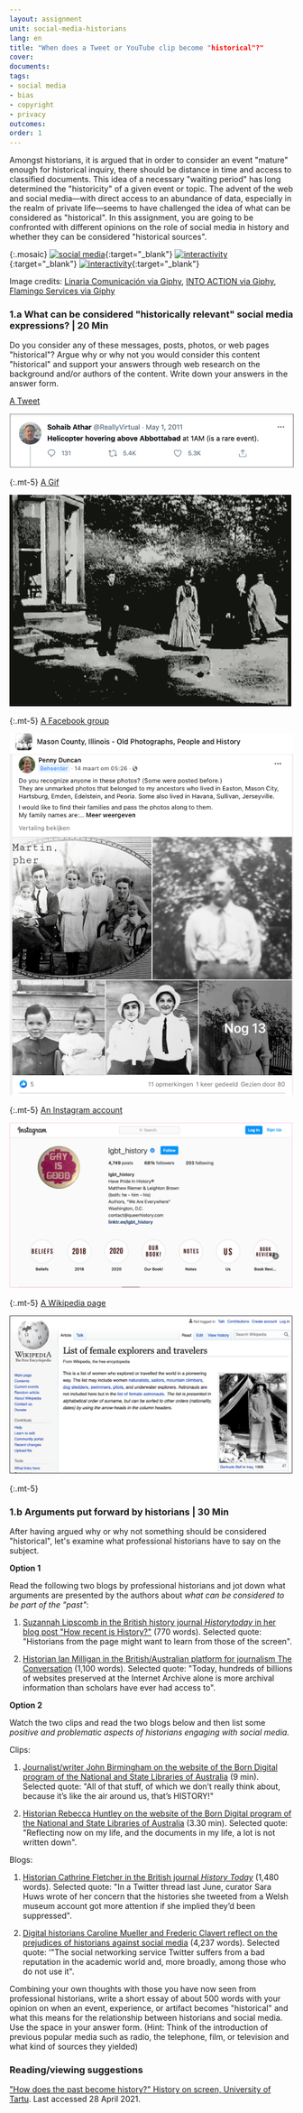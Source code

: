 ```yaml
---
layout: assignment
unit: social-media-historians
lang: en
title: "When does a Tweet or YouTube clip become "historical"?"
cover:
documents:
tags:
- social media
- bias
- copyright
- privacy
outcomes:
order: 1
---
```


Amongst historians, it is argued that in order to consider an event "mature" enough for historical inquiry, there should be distance in time and access to classified documents. This idea of a necessary "waiting period" has long  determined the "historicity" of a given event or topic. The advent of the web and social media—with direct access to an abundance of data, especially in the realm of private life—seems to have challenged the idea of what can be considered as "historical". In this assignment, you are going to be confronted with different opinions on the role of social media in history and whether they can be considered "historical sources".

{:.mosaic}
[![social media](https://media.giphy.com/media/rB8CbdO6xSJofmOAKL/giphy.webp "Linaria Comunicación via Giphy")](https://giphy.com/gifs/comunicacion-linaria-linariacomunicacion-rB8CbdO6xSJofmOAKL){:target="_blank"}
[![interactivity](https://media.giphy.com/media/gIMdqhwG5Xa45Mb2Ex/giphy.webp "INTO ACTION via Giphy")](https://giphy.com/gifs/IntoAction-covid-fake-news-misinformation-gIMdqhwG5Xa45Mb2Ex){:target="_blank"}
[![interactivity](https://media.giphy.com/media/jQmn1Dkw55R3cjm3eC/giphy.webp "Flamingo Services via Giphy")](https://giphy.com/gifs/instagram-hearts-likes-jQmn1Dkw55R3cjm3eC){:target="_blank"}

Image credits:
[Linaria Comunicación via Giphy](https://media.giphy.com/media/rB8CbdO6xSJofmOAKL/giphy.gif), 
[INTO ACTION via Giphy](https://media.giphy.com/media/gIMdqhwG5Xa45Mb2Ex/giphy.gif), 
[Flamingo Services via Giphy](https://media.giphy.com/media/jQmn1Dkw55R3cjm3eC/giphy.gif)

<!-- more -->

<!-- briefing-student -->

### 1.a What can be considered "historically relevant" social media expressions?  | 20 Min
<!-- section-contents -->

Do you consider any of these messages, posts, photos, or web pages "historical"? Argue why or why not you would consider this content "historical" and support your answers through web research on the background and/or authors of the content. Write down your answers in the answer form.


[A Tweet](https://www.bbc.com/news/technology-13257940)

![tweetbinladen](../../assets/images/social-media/tweetbinladen.png)

{:.mt-5}
[A Gif](https://media.giphy.com/media/LMeVjYYdUkOoE/giphy.gif)

![firstfilm](../../assets/images/social-media/firstfilm.gif)

{:.mt-5}
[A Facebook group](https://www.facebook.com/groups/1500687070143366)

![facebook](../../assets/images/social-media/facebook.png)

{:.mt-5}
[An Instagram account](https://www.instagram.com/lgbt_history/)

![pink](../../assets/images/social-media/pink.png)

{:.mt-5}
[A Wikipedia page](https://en.wikipedia.org/wiki/List_of_female_explorers_and_travelers)

![wiki](../../assets/images/social-media/wiki.png)

{:.mt-5}

<!-- section -->

### 1.b Arguments put forward by historians | 30 Min
<!-- section-contents -->
After having argued why or why not something should be considered "historical", let's examine what professional historians have to say on the subject.

**Option 1**

Read the following two blogs by professional historians and jot down what arguments are presented by the authors about *what can be considered to be part of the "past"*:

1. [Suzannah Lipscomb in the British history journal *Historytoday* in her blog post "How recent is History?"](https://www.historytoday.com/how-recent-history) (770 words).
Selected quote: "Historians from the page might want to learn from those of the screen".

2. [Historian Ian Milligan in the British/Australian platform for journalism The Conversation](https://theconversation.com/historians-archival-research-looks-quite-different-in-the-digital-age-121096) (1,100 words).
Selected quote: "Today, hundreds of billions of websites preserved at the Internet Archive alone is more archival information than scholars have ever had access to".

**Option 2**

Watch the two clips and read the two blogs below and then list some *positive and problematic aspects of historians engaging with social media.*

Clips:

1. [Journalist/writer John Birmingham on the website of the Born Digital program of the National and State Libraries of Australia](https://youtu.be/p9BmO-HLcVk) (9 min).
Selected quote: "All of that stuff, of which we don’t really think about, because it’s like the air around us, that’s HISTORY!"

2. [Historian Rebecca Huntley on the website of the Born Digital program of the National and State Libraries of Australia](https://www.youtube.com/watch?v=hR9VQPfNHaE&feature=youtu.be) (3.30 min).
Selected quote: "Reflecting now on my life, and the documents in my life, a lot is not written down".

Blogs:

1. [Historian Cathrine Fletcher in the British journal *History Today*](https://www.historytoday.com/archive/head-head/social-media-good-history) (1,480 words).
Selected quote: "In a Twitter thread last June, curator Sara Huws wrote of her concern that the histories she tweeted from a Welsh museum account got more attention if she implied they’d been suppressed".

2. [Digital historians Caroline Mueller and Frederic Clavert reflect on the prejudices of historians against social media](https://www.historytoday.com/archive/head-head/social-media-good-history) (4,237 words).
Selected quote: ‘"The social networking service Twitter suffers from a bad reputation in the academic world and, more broadly, among those who do not use it".

Combining your own thoughts with those you have now seen from professional historians, write a short essay of about 500 words with your opinion on when an event, experience, or artifact becomes "historical" and what this means for the relationship between historians and social media. Use the space in your answer form.
(Hint: Think of the introduction of previous popular media such as radio, the telephone, film, or television and what kind of sources they yielded)

<!-- section -->

### Reading/viewing suggestions
<!-- section-contents -->
["How does the past become history?" History on screen, University of Tartu](https://ajalugu.haridusekraanil.ee/en/theoretical/time-together/how-does-the-past-form-the-history). Last accessed 28 April 2021.



<!-- briefing-teacher -->

